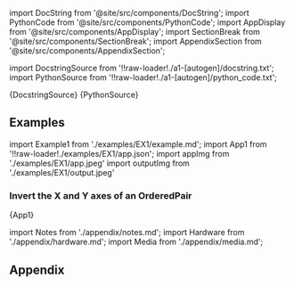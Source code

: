 <!--Add SEO here-->

[//]: # (Custom component imports)

import DocString from '@site/src/components/DocString';
import PythonCode from '@site/src/components/PythonCode';
import AppDisplay from '@site/src/components/AppDisplay';
import SectionBreak from '@site/src/components/SectionBreak';
import AppendixSection from '@site/src/components/AppendixSection';

[//]: # (Docstring)

import DocstringSource from '!!raw-loader!./a1-[autogen]/docstring.txt';
import PythonSource from '!!raw-loader!./a1-[autogen]/python_code.txt';

<DocString>{DocstringSource}</DocString>
<PythonCode GLink='TRANSFORMERS/ORDERED_PAIR_MANIPULATION/ORDERED_PAIR_XY_INVERT/ORDERED_PAIR_XY_INVERT.py'>{PythonSource}</PythonCode>

<SectionBreak />

[//]: # (Examples)

## Examples

import Example1 from './examples/EX1/example.md';
import App1 from '!!raw-loader!./examples/EX1/app.json';
import appImg from './examples/EX1/app.jpeg'
import outputImg from './examples/EX1/output.jpeg'

### Invert the X and Y axes of an OrderedPair

<AppDisplay 
    nodeLabel='ORDERED_PAIR_XY_INVERT'
    appImg={appImg}
    outputImg={outputImg}
    >
    {App1}
</AppDisplay>

<Example1 />

<SectionBreak />
  
[//]: # (Appendix)

import Notes from './appendix/notes.md';
import Hardware from './appendix/hardware.md';
import Media from './appendix/media.md';

## Appendix

<AppendixSection index={0} folderPath='nodes/TRANSFORMERS/ORDERED_PAIR_MANIPULATION/ORDERED_PAIR_XY_INVERT/appendix/'><Notes /></AppendixSection>
<AppendixSection index={1} folderPath='nodes/TRANSFORMERS/ORDERED_PAIR_MANIPULATION/ORDERED_PAIR_XY_INVERT/appendix/'><Hardware /></AppendixSection>
<AppendixSection index={2} folderPath='nodes/TRANSFORMERS/ORDERED_PAIR_MANIPULATION/ORDERED_PAIR_XY_INVERT/appendix/'><Media /></AppendixSection>

<!--Add Button here-->